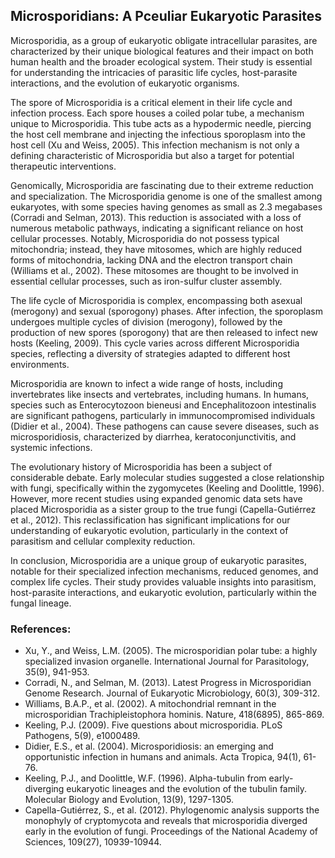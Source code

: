 ## Microsporidians: A Pceuliar Eukaryotic Parasites

Microsporidia, as a group of eukaryotic obligate intracellular parasites, are characterized by their unique biological features and their impact on both human health and the broader ecological system. Their study is essential for understanding the intricacies of parasitic life cycles, host-parasite interactions, and the evolution of eukaryotic organisms.

The spore of Microsporidia is a critical element in their life cycle and infection process. Each spore houses a coiled polar tube, a mechanism unique to Microsporidia. This tube acts as a hypodermic needle, piercing the host cell membrane and injecting the infectious sporoplasm into the host cell (Xu and Weiss, 2005). This infection mechanism is not only a defining characteristic of Microsporidia but also a target for potential therapeutic interventions.

Genomically, Microsporidia are fascinating due to their extreme reduction and specialization. The Microsporidia genome is one of the smallest among eukaryotes, with some species having genomes as small as 2.3 megabases (Corradi and Selman, 2013). This reduction is associated with a loss of numerous metabolic pathways, indicating a significant reliance on host cellular processes. Notably, Microsporidia do not possess typical mitochondria; instead, they have mitosomes, which are highly reduced forms of mitochondria, lacking DNA and the electron transport chain (Williams et al., 2002). These mitosomes are thought to be involved in essential cellular processes, such as iron-sulfur cluster assembly.

The life cycle of Microsporidia is complex, encompassing both asexual (merogony) and sexual (sporogony) phases. After infection, the sporoplasm undergoes multiple cycles of division (merogony), followed by the production of new spores (sporogony) that are then released to infect new hosts (Keeling, 2009). This cycle varies across different Microsporidia species, reflecting a diversity of strategies adapted to different host environments.

Microsporidia are known to infect a wide range of hosts, including invertebrates like insects and vertebrates, including humans. In humans, species such as Enterocytozoon bieneusi and Encephalitozoon intestinalis are significant pathogens, particularly in immunocompromised individuals (Didier et al., 2004). These pathogens can cause severe diseases, such as microsporidiosis, characterized by diarrhea, keratoconjunctivitis, and systemic infections.

The evolutionary history of Microsporidia has been a subject of considerable debate. Early molecular studies suggested a close relationship with fungi, specifically within the zygomycetes (Keeling and Doolittle, 1996). However, more recent studies using expanded genomic data sets have placed Microsporidia as a sister group to the true fungi (Capella-Gutiérrez et al., 2012). This reclassification has significant implications for our understanding of eukaryotic evolution, particularly in the context of parasitism and cellular complexity reduction.

In conclusion, Microsporidia are a unique group of eukaryotic parasites, notable for their specialized infection mechanisms, reduced genomes, and complex life cycles. Their study provides valuable insights into parasitism, host-parasite interactions, and eukaryotic evolution, particularly within the fungal lineage.

### References:

- Xu, Y., and Weiss, L.M. (2005). The microsporidian polar tube: a highly specialized invasion organelle. International Journal for Parasitology, 35(9), 941-953.
- Corradi, N., and Selman, M. (2013). Latest Progress in Microsporidian Genome Research. Journal of Eukaryotic Microbiology, 60(3), 309-312.
- Williams, B.A.P., et al. (2002). A mitochondrial remnant in the microsporidian Trachipleistophora hominis. Nature, 418(6895), 865-869.
- Keeling, P.J. (2009). Five questions about microsporidia. PLoS Pathogens, 5(9), e1000489.
- Didier, E.S., et al. (2004). Microsporidiosis: an emerging and opportunistic infection in humans and animals. Acta Tropica, 94(1), 61-76.
- Keeling, P.J., and Doolittle, W.F. (1996). Alpha-tubulin from early-diverging eukaryotic lineages and the evolution of the tubulin family. Molecular Biology and Evolution, 13(9), 1297-1305.
- Capella-Gutiérrez, S., et al. (2012). Phylogenomic analysis supports the monophyly of cryptomycota and reveals that microsporidia diverged early in the evolution of fungi. Proceedings of the National Academy of Sciences, 109(27), 10939-10944.
